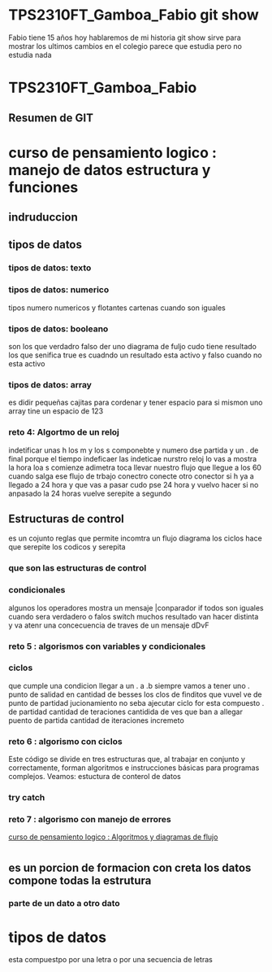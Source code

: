 # TPS2310FT_Gamboa_Fabio git show

Fabio tiene 15 años
hoy hablaremos de mi historia
git show sirve para mostrar los ultimos cambios
en el colegio parece que estudia pero no estudia nada


# TPS2310FT_Gamboa_Fabio

## Resumen de GIT

# curso de pensamiento logico : manejo de datos estructura y funciones

## indruduccion

## tipos de datos

### tipos de datos: texto

### tipos de datos: numerico
tipos numero numericos y flotantes cartenas cuando son iguales 
### tipos de datos: booleano
son los que verdadro falso der uno  diagrama de fuljo cudo tiene resultado los que senifica true es cuadndo un resultado esta activo y falso cuando no esta activo 
### tipos de datos: array
es didir pequeñas cajitas para cordenar y tener espacio para si mismon uno array tine un espacio de 123  
 
### reto 4: Algortmo de un reloj
indetificar unas h los m y los s componebte y numero dse partida y un . de final porque el tiempo indeficaer las indeticae nurstro reloj lo vas a mostra la hora loa s comienze adimetra toca llevar nuestro flujo que  llegue a los 60  cuando salga ese flujo de trbajo conectro conecte otro conector si h ya a llegado a 24 hora y que vas a pasar cudo pse 24 hora y vuelvo hacer si no anpasado la 24 horas vuelve serepite a segundo 
## Estructuras de control
es un cojunto reglas  que permite incomtra un flujo diagrama 
los ciclos hace que serepite los codicos y serepita
### que son las estructuras de control

 ### condicionales
algunos los operadores mostra un mensaje |conparador if todos son iguales cuando sera verdadero o falos switch muchos resultado van hacer distinta y va atenr una concecuencia de traves de un mensaje dDvF 
 ### reto 5 : algorismos con variables y condicionales 

 ### ciclos 
 que cumple una condicion llegar a un . a .b siempre vamos a tener uno . punto de salidad en cantidad de besses los clos de finditos que vuvel ve de punto de partidad jucionamiento no seba ajecutar ciclo for esta compuesto . de partidad cantidad de teraciones cantidida de ves que ban a allegar puento de partida cantidad de iteraciones incremeto  
 ### reto 6 : algorismo con ciclos
Este código se divide en tres estructuras que, al trabajar en conjunto y correctamente, forman algoritmos e instrucciones básicas para programas complejos. Veamos: estuctura de conterol de datos 
 ### try catch

 ### reto 7 : algorismo con manejo de errores 

 [curso de pensamiento logico : Algoritmos y diagramas de flujo](https://platzi.com/cursos/pensamiento-logico/)

#

## es un porcion de formacion con creta los datos compone todas la estrutura

### parte de un dato a otro dato

# tipos de datos

esta compuestpo por una letra o por una secuencia  de letras
